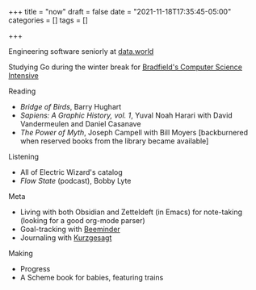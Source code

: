 +++
title = "now"
draft = false
date = "2021-11-18T17:35:45-05:00"
categories = []
tags = []

+++

Engineering software seniorly at [data.world](https://data.world)

Studying Go during the winter break for [Bradfield's Computer Science Intensive](https://bradfieldcs.com/csi)

Reading

  - _Bridge of Birds_, Barry Hughart
  - _Sapiens: A Graphic History, vol. 1_, Yuval Noah Harari with David Vandermeulen and Daniel Casanave
  - _The Power of Myth_, Joseph Campell with Bill Moyers [backburnered when reserved books from the library became available]

Listening
  - All of Electric Wizard's catalog
  - _Flow State_ (podcast), Bobby Lyte

Meta
  - Living with both Obsidian and Zetteldeft (in Emacs) for note-taking (looking for a good org-mode parser)
  - Goal-tracking with [Beeminder](https://www.beeminder.com/)
  - Journaling with [Kurzgesagt](https://shop-us.kurzgesagt.org/collections/calendars-books/products/gratitude-journal?variant=32410837352496)

Making
  - Progress
  - A Scheme book for babies, featuring trains
